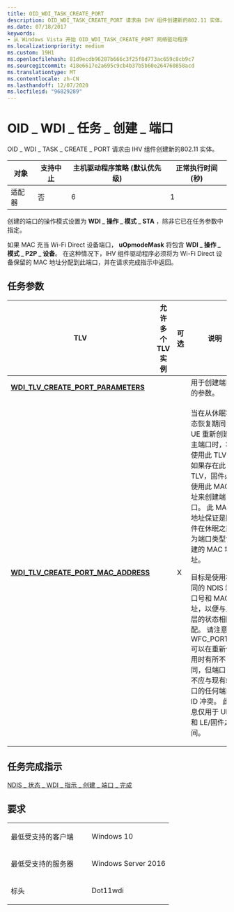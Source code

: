 ```yaml
---
title: OID_WDI_TASK_CREATE_PORT
description: OID_WDI_TASK_CREATE_PORT 请求由 IHV 组件创建新的802.11 实体。
ms.date: 07/18/2017
keywords:
- 从 Windows Vista 开始 OID_WDI_TASK_CREATE_PORT 网络驱动程序
ms.localizationpriority: medium
ms.custom: 19H1
ms.openlocfilehash: 81d9ecdb96287b666c3f25f8d773ac659c8cb9c7
ms.sourcegitcommit: 418e6617e2a695c9cb4b37b5b60e264760858acd
ms.translationtype: MT
ms.contentlocale: zh-CN
ms.lasthandoff: 12/07/2020
ms.locfileid: "96829289"
---
```

# <a name="oid_wdi_task_create_port"></a>OID \_ WDI \_ 任务 \_ 创建 \_ 端口


OID \_ WDI \_ TASK \_ CREATE \_ PORT 请求由 IHV 组件创建新的802.11 实体。

| 对象  | 支持中止 | 主机驱动程序策略 (默认优先级)  | 正常执行时间 (秒)  |
|---------|---------------|---------------------------------------|---------------------------------|
| 适配器 | 否            | 6                                     | 1                               |

 

创建的端口的操作模式设置为 **WDI \_ 操作 \_ 模式 \_ STA** ，除非它已在任务参数中指定。

如果 MAC 充当 Wi-Fi Direct 设备端口， **uOpmodeMask** 将包含 **WDI \_ 操作 \_ 模式 \_ P2P \_ 设备**。 在这种情况下，IHV 组件驱动程序必须将为 Wi-Fi Direct 设备保留的 MAC 地址分配到此端口，并在请求完成指示中返回。

## <a name="task-parameters"></a>任务参数


<table>
<colgroup>
<col width="25%" />
<col width="25%" />
<col width="25%" />
<col width="25%" />
</colgroup>
<thead>
<tr class="header">
<th>TLV</th>
<th>允许多个 TLV 实例</th>
<th>可选</th>
<th>说明</th>
</tr>
</thead>
<tbody>
<tr class="odd">
<td><a href="/windows-hardware/drivers/network/wdi-tlv-create-port-parameters" data-raw-source="[&lt;strong&gt;WDI_TLV_CREATE_PORT_PARAMETERS&lt;/strong&gt;](./wdi-tlv-create-port-parameters.md)"><strong>WDI_TLV_CREATE_PORT_PARAMETERS</strong></a></td>
<td></td>
<td></td>
<td>用于创建端口的参数。</td>
</tr>
<tr class="even">
<td><a href="/windows-hardware/drivers/network/wdi-tlv-create-port-mac-address" data-raw-source="[&lt;strong&gt;WDI_TLV_CREATE_PORT_MAC_ADDRESS&lt;/strong&gt;](./wdi-tlv-create-port-mac-address.md)"><strong>WDI_TLV_CREATE_PORT_MAC_ADDRESS</strong></a></td>
<td></td>
<td>X</td>
<td><p>当在从休眠状态恢复期间，UE 重新创建非主端口时，将使用此 TLV。 如果存在此 TLV，固件必须使用此 MAC 地址来创建端口。 此 MAC 地址保证是固件在休眠之前为端口类型创建的 MAC 地址。</p>
<p>目标是使用相同的 NDIS 端口号和 MAC 地址，以便与上层的状态相匹配。 请注意，WFC_PORT_ID 可以在重新使用时有所不同，但端口 ID 不应与现有端口的任何端口 ID 冲突。 此信息仅用于 UE 和 LE/固件之间。</p></td>
</tr>
</tbody>
</table>

 

## <a name="task-completion-indication"></a>任务完成指示


[NDIS \_ 状态 \_ WDI \_ 指示 \_ 创建 \_ 端口 \_ 完成](ndis-status-wdi-indication-create-port-complete.md)

<a name="requirements"></a>要求
------------

<table>
<colgroup>
<col width="50%" />
<col width="50%" />
</colgroup>
<tbody>
<tr class="odd">
<td><p>最低受支持的客户端</p></td>
<td><p>Windows 10</p></td>
</tr>
<tr class="even">
<td><p>最低受支持的服务器</p></td>
<td><p>Windows Server 2016</p></td>
</tr>
<tr class="odd">
<td><p>标头</p></td>
<td>Dot11wdi</td>
</tr>
</tbody>
</table>

